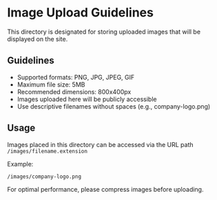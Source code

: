 # Image Upload Guidelines

This directory is designated for storing uploaded images that will be displayed on the site.

## Guidelines

- Supported formats: PNG, JPG, JPEG, GIF
- Maximum file size: 5MB
- Recommended dimensions: 800x400px
- Images uploaded here will be publicly accessible
- Use descriptive filenames without spaces (e.g., company-logo.png)

## Usage

Images placed in this directory can be accessed via the URL path `/images/filename.extension`

Example:
```
/images/company-logo.png
```

For optimal performance, please compress images before uploading.